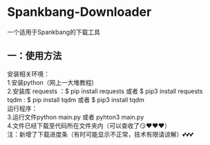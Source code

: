 <h1>Spankbang-Downloader</h1>
<p>一个适用于Spankbang的下载工具</p>
<h2>一：使用方法</h2>
  <p>安装相关环境：<br>
        1.安装python（网上一大堆教程)<br>
        2.安装库 requests ：$ pip install requests  或者 $ pip3 install requests <br>
                  tqdm : $  pip install tqdm  或者 $ pip3 install tqdm <br>
      运行程序：<br>
        3.运行文件python main.py  或者  pyhton3 main.py<br>
        4.文件已经下载至代码所在文件夹内（可以查收了😏❤️❤️❤️）<br>
   注：新增了下载进度条（有时可能显示不正常，技术有限请谅解）💕💕💕
  </p>
